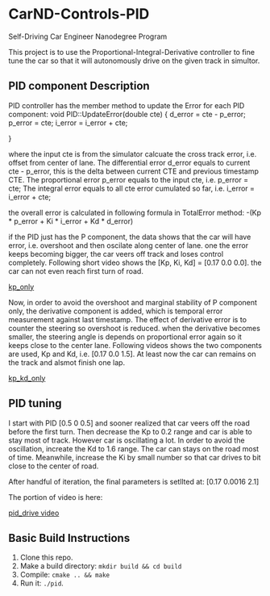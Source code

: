# CarND-Controls-PID
Self-Driving Car Engineer Nanodegree Program

This project is to use the Proportional-Integral-Derivative controller to fine tune the car so that it will autonomously drive on the given track in simultor.


## PID component Description
PID controller has the member method to update the Error for each PID component:
void PID::UpdateError(double cte) {
  d_error = cte - p_error;
  p_error = cte;
  i_error = i_error + cte;

}

where the input cte is from the simulator calcuate the cross track error, i.e. offset from center of lane.
The differential error d_error equals to current cte - p_error, this is the delta between current CTE and previous timestamp CTE.
The proportional error p_error equals to the input cte, i.e. p_error = cte;
The integral error equals to all cte error cumulated so far, i.e. i_error = i_error + cte;

the overall error is calculated in following formula in TotalError method:
    -(Kp * p_error + Ki * i_error + Kd * d_error)

if the PID just has the P component, the data shows that the car will have error, i.e. overshoot and then oscilate along center of lane. one the error keeps becoming bigger, the car veers off track and loses control completely. Following short video shows the [Kp, Ki, Kd] = [0.17 0.0 0.0]. the car can not even reach first turn of road.

[kp_only](./output/Kp_only.mov)

Now, in order to avoid the overshoot and marginal stability of P component only, the derivative component is added, which is temporal error measurement against last timestamp. The effect of derivative error is to counter the steering so overshoot is reduced. when the derivative becomes smaller, the steering angle is depends on proportional error again so it keeps close to the center lane. Following videos shows the two components are used, Kp and Kd, i.e. [0.17 0.0 1.5]. At least now the car can remains on the track and alsmot finish one lap.

[kp_kd_only](./output/Kp_Kd_only.mov)



## PID tuning
I start with PID [0.5 0 0.5] and sooner realized that car veers off the road before the first turn. Then decrease the Kp to 0.2 range and car is able to stay most of track. However car is oscillating a lot. In order to avoid the oscillation, increate the Kd to 1.6 range. The car can stays on the road most of time. Meanwhile, increase the Ki by small number so that car drives to bit close to the center of road.

After handful of iteration, the final parameters is setllted at: [0.17 0.0016 2.1]

The portion of video is here:

[pid_drive video](./output/pid_drive.mov)


## Basic Build Instructions

1. Clone this repo.
2. Make a build directory: `mkdir build && cd build`
3. Compile: `cmake .. && make`
4. Run it: `./pid`. 

